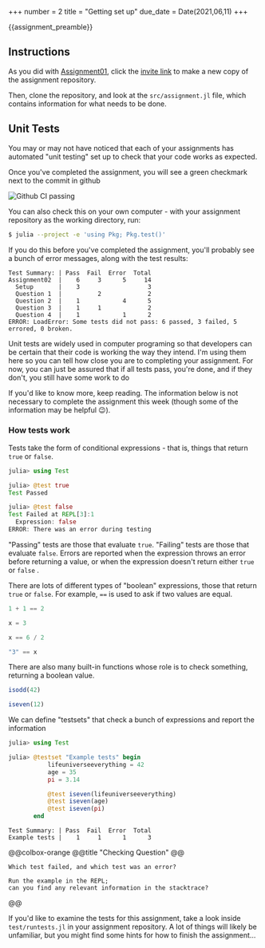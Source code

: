 +++
number = 2
title = "Getting set up"
due_date = Date(2021,06,11)
+++

{{assignment_preamble}}

## Instructions

As you did with [Assignment01](/assignments/Assignment01),
click the [invite link](https://classroom.github.com/a/kCXCpki4)
to make a new copy of the assignment repository.

Then, clone the repository, and look at the `src/assignment.jl` file,
which contains information for what needs to be done. 

## Unit Tests

You may or may not have noticed that each of your assignments
has automated "unit testing" set up to check that your code works as expected. 

Once you've completed the assignment,
you will see a green checkmark next to the commit in github

![Github CI passing](https://imgur.com/kb5YuDL.png)

You can also check this on your own computer -
with your assignment repository as the working directory, run:

```sh
$ julia --project -e 'using Pkg; Pkg.test()'
```

If you do this before you've completed the assignment,
you'll probably see a bunch of error messages,
along with the test results:

```
Test Summary: | Pass  Fail  Error  Total
Assignment02  |    6     3      5     14
  Setup       |    3                   3
  Question 1  |          2             2
  Question 2  |    1            4      5
  Question 3  |    1     1             2
  Question 4  |    1            1      2
ERROR: LoadError: Some tests did not pass: 6 passed, 3 failed, 5 errored, 0 broken.
```

Unit tests are widely used in computer programing
so that developers can be certain that their code is working the way they intend.
I'm using them here so you can tell how close you are to completing your assignment.
For now, you can just be assured that if all tests pass,
you're done, and if they don't,
you still have some work to do

If you'd like to know more, keep reading.
The information below is not necessary to complete the assignment this week
(though some of the information may be helpful 😉).

### How tests work

Tests take the form of conditional expressions -
that is, things that return `true` or `false`.

```julia
julia> using Test

julia> @test true
Test Passed

julia> @test false
Test Failed at REPL[3]:1
  Expression: false
ERROR: There was an error during testing
```

"Passing" tests are those that evaluate `true`.
"Failing" tests are those that evaluate `false`.
Errors are reported when the expression throws an error
before returning a value,
or when the expression doesn't return either `true` or `false`  .

There are lots of different types of "boolean" expressions,
those that return `true` or `false`.
For example, `==` is used to ask if two values are equal.

```julia
1 + 1 == 2

x = 3

x == 6 / 2

"3" == x
```

There are also many built-in functions whose role is to check something,
returning a boolean value.

```julia
isodd(42)

iseven(12)
```

We can define "testsets" that check a bunch of expressions
and report the information

```julia
julia> using Test

julia> @testset "Example tests" begin
           lifeuniverseeverything = 42
           age = 35
           pi = 3.14

           @test iseven(lifeuniverseeverything)
           @test iseven(age)
           @test iseven(pi)
       end
```
```
Test Summary: | Pass  Fail  Error  Total
Example tests |    1     1      1      3
```

@@colbox-orange
@@title
 "Checking Question"
@@

    Which test failed, and which test was an error?
    
    Run the example in the REPL;
    can you find any relevant information in the stacktrace?
@@

If you'd like to examine the tests for this assignment,
take a look inside `test/runtests.jl` in your assignment repository.
A lot of things will likely be unfamiliar,
but you might find some hints for how to finish the assignment...